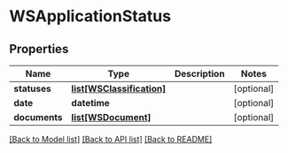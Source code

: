 # WSApplicationStatus

## Properties
Name | Type | Description | Notes
------------ | ------------- | ------------- | -------------
**statuses** | [**list[WSClassification]**](WSClassification.md) |  | [optional] 
**date** | **datetime** |  | [optional] 
**documents** | [**list[WSDocument]**](WSDocument.md) |  | [optional] 

[[Back to Model list]](../README.md#documentation-for-models) [[Back to API list]](../README.md#documentation-for-api-endpoints) [[Back to README]](../README.md)


